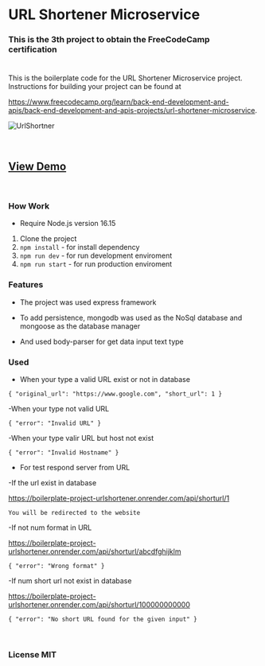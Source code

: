 # URL Shortener Microservice

### This is the 3th project to obtain the FreeCodeCamp certification

#

This is the boilerplate code for the URL Shortener Microservice project. Instructions for building your project can be found at

https://www.freecodecamp.org/learn/back-end-development-and-apis/back-end-development-and-apis-projects/url-shortener-microservice.

![UrlShortner](https://res.cloudinary.com/dulwtefos/image/upload/v1676232927/fcc-backend/project3_zk5b6d.jpg)

&nbsp;

## [View Demo](https://boilerplate-project-urlshortener.onrender.com/)

&nbsp;

### How Work

- Require Node.js version 16.15

1. Clone the project
2. `npm install` - for install dependency
3. `npm run dev` - for run development enviroment
4. `npm run start` - for run production enviroment

### Features

- The project was used express framework

- To add persistence, mongodb was used as the NoSql database and mongoose as the database manager

- And used body-parser for get data input text type

### Used

- When your type a valid URL exist or not in database

`{ "original_url": "https://www.google.com", "short_url": 1 }`

-When your type not valid URL

`{ "error": "Invalid URL" }`

-When your type valir URL but host not exist

`{ "error": "Invalid Hostname" }`

- For test respond server from URL

-If the url exist in database

https://boilerplate-project-urlshortener.onrender.com/api/shorturl/1

`You will be redirected to the website`

-If not num format in URL

https://boilerplate-project-urlshortener.onrender.com/api/shorturl/abcdfghijklm

`{ "error": "Wrong format" }`

-If num short url not exist in database

https://boilerplate-project-urlshortener.onrender.com/api/shorturl/100000000000

`{ "error": "No short URL found for the given input" }`

&nbsp;

### License MIT

